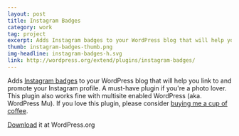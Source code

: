 ```yaml
---
layout: post
title: Instagram Badges
category: work
tag: project
excerpt: Adds Instagram badges to your WordPress blog that will help you link to and promote your Instagram profile.
thumb: instagram-badges-thumb.png
img-headline: instagram-badges-h.svg
link: http://wordpress.org/extend/plugins/instagram-badges/
---
```


<div class=txt>
<p>Adds <a href="http://blog.instagram.com/post/36222022872/introducing-instagram-badges">Instagram badges</a> to your WordPress blog that will help you link to and promote your Instagram profile. A must-have plugin if you're a photo lover. This plugin also works fine with multisite enabled WordPress (aka. WordPress Mu). If you love this plugin, please consider <a href="{{ site.donate }}">buying me a cup of coffee</a>.</p>

<p class=download><a href="http://wordpress.org/extend/plugins/instagram-badges/">Download</a> it at WordPress.org</p>
</div>